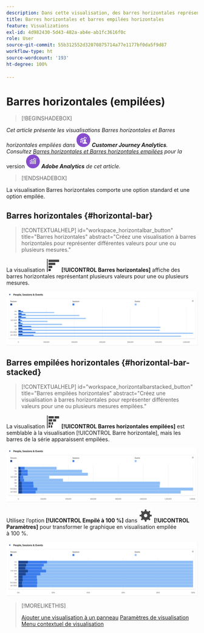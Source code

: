 ```yaml
---
description: Dans cette visualisation, des barres horizontales représentent plusieurs valeurs pour une ou plusieurs mesures.
title: Barres horizontales et barres empilées horizontales
feature: Visualizations
exl-id: 4d982430-5d43-482a-ab4e-ab1fc3616f0c
role: User
source-git-commit: 55b312552d32070875714a77e1177bf0da5f9d87
workflow-type: ht
source-wordcount: '193'
ht-degree: 100%

---
```


# Barres horizontales (empilées)

>[!BEGINSHADEBOX]

_Cet article présente les visualisations Barres horizontales et Barres horizontales empilées dans_ ![CustomerJourneyAnalytics](/help/assets/icons/CustomerJourneyAnalytics.svg) _**Customer Journey Analytics**._<br/>_Consultez [Barres horizontales et Barres horizontales empilées](https://experienceleague.adobe.com/fr/docs/analytics/analyze/analysis-workspace/visualizations/horizontal-bar) pour la_ version ![AdobeAnalytics](/help/assets/icons/AdobeAnalytics.svg) _**Adobe Analytics** de cet article._

>[!ENDSHADEBOX]

La visualisation Barres horizontales comporte une option standard et une option empilée.

## Barres horizontales {#horizontal-bar}

<!-- markdownlint-disable MD034 -->

>[!CONTEXTUALHELP]
>id="workspace_horizontalbar_button"
>title="Barres horizontales"
>abstract="Créez une visualisation à barres horizontales pour représenter différentes valeurs pour une ou plusieurs mesures."

<!-- markdownlint-enable MD034 -->


La visualisation ![GraphBarHorizontal](/help/assets/icons/GraphBarHorizontal.svg) **[!UICONTROL Barres horizontales]** affiche des barres horizontales représentant plusieurs valeurs pour une ou plusieurs mesures.

![Visualisation Barres horizontales présentant des mesures telles que les Pages vues, la Vitesse de la page, les Visites, les Entrées et les Sorties.](assets/horizontal-bar.png)

## Barres empilées horizontales {#horizontal-bar-stacked}

<!-- markdownlint-disable MD034 -->

>[!CONTEXTUALHELP]
>id="workspace_horizontalbarstacked_button"
>title="Barres empilées horizontales"
>abstract="Créez une visualisation à barres horizontales pour représenter différentes valeurs pour une ou plusieurs mesures empilées."

<!-- markdownlint-enable MD034 -->


La visualisation ![GraphBarHorizontalStacked](/help/assets/icons/GraphBarHorizontalStacked.svg) **[!UICONTROL Barres horizontales empilées]** est semblable à la visualisation [!UICONTROL Barre horizontale], mais les barres de la série apparaissent empilées.

![Visualisation Barres horizontales empilées affichant les Pages vues, les Visites, les Entrées et les Sorties.](assets/horizontal-bar-stacked.png)

Utilisez l’option **[!UICONTROL Empilé à 100 %]** dans ![Paramètre](/help/assets/icons/Setting.svg) **[!UICONTROL Paramètres]** pour transformer le graphique en visualisation empilée à 100 %.

![Barres horizontales empilées à 100 %](assets/horizontal-bar-stacked100.png)


>[!MORELIKETHIS]
>
>[Ajouter une visualisation à un panneau](/help/analysis-workspace/visualizations/freeform-analysis-visualizations.md#add-visualizations-to-a-panel)
>[Paramètres de visualisation](/help/analysis-workspace/visualizations/freeform-analysis-visualizations.md#settings)
>[Menu contextuel de visualisation](/help/analysis-workspace/visualizations/freeform-analysis-visualizations.md#context-menu)
>

